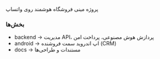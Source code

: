 
پروژه مینی فروشگاه هوشمند روی واتساپ

### بخش‌ها
- backend → مدیریت API، پردازش هوش مصنوعی، پرداخت امن
- android → اپ اندروید سمت فروشنده (CRM)
- docs → مستندات و طراحی‌ها
